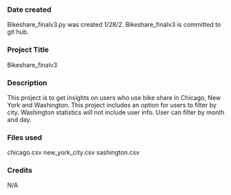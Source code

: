 ### Date created
Bikeshare_finalv3.py was created 1/28/2. Bikeshare_finalv3 is committed to git hub.

### Project Title
Bikeshare_finalv3

### Description
This project is to get insights on users who use bike share in Chicago, New York and Washington.
This project includes an option for users to filter by city.
Washington statistics will not include user info.
User can filter by month and day. 
### Files used
chicago.csv
new_york_city.csv
sashington.csv

### Credits
N/A
